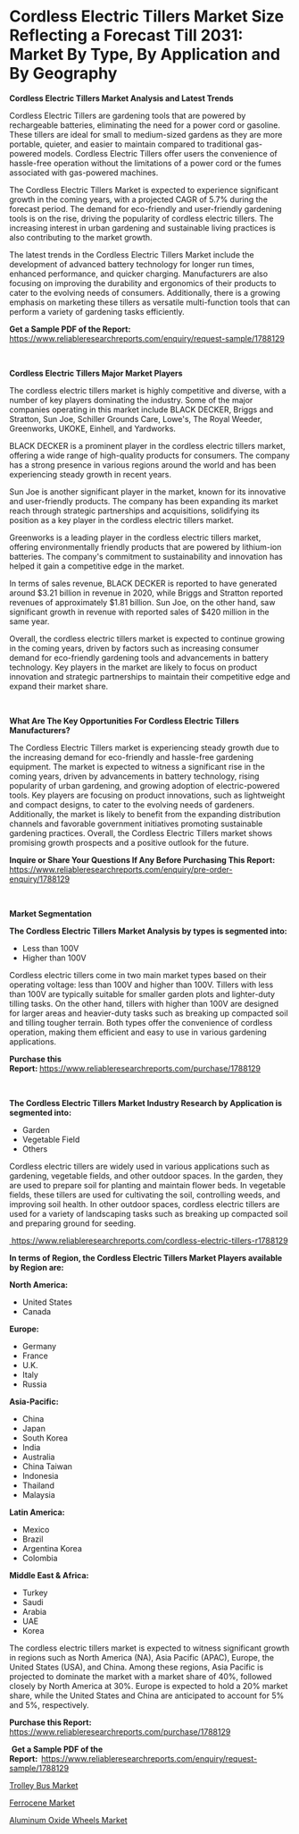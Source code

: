 <p><h1>Cordless Electric Tillers Market Size Reflecting a Forecast Till 2031: Market By Type, By Application and By Geography</h1></p><p><strong>Cordless Electric Tillers Market Analysis and Latest Trends</strong></p>
<p><p>Cordless Electric Tillers are gardening tools that are powered by rechargeable batteries, eliminating the need for a power cord or gasoline. These tillers are ideal for small to medium-sized gardens as they are more portable, quieter, and easier to maintain compared to traditional gas-powered models. Cordless Electric Tillers offer users the convenience of hassle-free operation without the limitations of a power cord or the fumes associated with gas-powered machines.</p><p>The Cordless Electric Tillers Market is expected to experience significant growth in the coming years, with a projected CAGR of 5.7% during the forecast period. The demand for eco-friendly and user-friendly gardening tools is on the rise, driving the popularity of cordless electric tillers. The increasing interest in urban gardening and sustainable living practices is also contributing to the market growth.</p><p>The latest trends in the Cordless Electric Tillers Market include the development of advanced battery technology for longer run times, enhanced performance, and quicker charging. Manufacturers are also focusing on improving the durability and ergonomics of their products to cater to the evolving needs of consumers. Additionally, there is a growing emphasis on marketing these tillers as versatile multi-function tools that can perform a variety of gardening tasks efficiently.</p></p>
<p><strong>Get a Sample PDF of the Report:&nbsp;</strong> <a href="https://www.reliableresearchreports.com/enquiry/request-sample/1788129">https://www.reliableresearchreports.com/enquiry/request-sample/1788129</a></p>
<p>&nbsp;</p>
<p><strong>Cordless Electric Tillers Major Market Players</strong></p>
<p><p>The cordless electric tillers market is highly competitive and diverse, with a number of key players dominating the industry. Some of the major companies operating in this market include BLACK DECKER, Briggs and Stratton, Sun Joe, Schiller Grounds Care, Lowe's, The Royal Weeder, Greenworks, UKOKE, Einhell, and Yardworks.</p><p>BLACK DECKER is a prominent player in the cordless electric tillers market, offering a wide range of high-quality products for consumers. The company has a strong presence in various regions around the world and has been experiencing steady growth in recent years.</p><p>Sun Joe is another significant player in the market, known for its innovative and user-friendly products. The company has been expanding its market reach through strategic partnerships and acquisitions, solidifying its position as a key player in the cordless electric tillers market.</p><p>Greenworks is a leading player in the cordless electric tillers market, offering environmentally friendly products that are powered by lithium-ion batteries. The company's commitment to sustainability and innovation has helped it gain a competitive edge in the market.</p><p>In terms of sales revenue, BLACK DECKER is reported to have generated around $3.21 billion in revenue in 2020, while Briggs and Stratton reported revenues of approximately $1.81 billion. Sun Joe, on the other hand, saw significant growth in revenue with reported sales of $420 million in the same year.</p><p>Overall, the cordless electric tillers market is expected to continue growing in the coming years, driven by factors such as increasing consumer demand for eco-friendly gardening tools and advancements in battery technology. Key players in the market are likely to focus on product innovation and strategic partnerships to maintain their competitive edge and expand their market share.</p></p>
<p>&nbsp;</p>
<p><strong>What Are The Key Opportunities For Cordless Electric Tillers Manufacturers?</strong></p>
<p><p>The Cordless Electric Tillers market is experiencing steady growth due to the increasing demand for eco-friendly and hassle-free gardening equipment. The market is expected to witness a significant rise in the coming years, driven by advancements in battery technology, rising popularity of urban gardening, and growing adoption of electric-powered tools. Key players are focusing on product innovations, such as lightweight and compact designs, to cater to the evolving needs of gardeners. Additionally, the market is likely to benefit from the expanding distribution channels and favorable government initiatives promoting sustainable gardening practices. Overall, the Cordless Electric Tillers market shows promising growth prospects and a positive outlook for the future.</p></p>
<p><strong>Inquire or Share Your Questions If Any Before Purchasing This Report:</strong> <a href="https://www.reliableresearchreports.com/enquiry/pre-order-enquiry/1788129">https://www.reliableresearchreports.com/enquiry/pre-order-enquiry/1788129</a></p>
<p>&nbsp;</p>
<p><strong>Market Segmentation</strong></p>
<p><strong>The Cordless Electric Tillers Market Analysis by types is segmented into:</strong></p>
<p><ul><li>Less than 100V</li><li>Higher than 100V</li></ul></p>
<p><p>Cordless electric tillers come in two main market types based on their operating voltage: less than 100V and higher than 100V. Tillers with less than 100V are typically suitable for smaller garden plots and lighter-duty tilling tasks. On the other hand, tillers with higher than 100V are designed for larger areas and heavier-duty tasks such as breaking up compacted soil and tilling tougher terrain. Both types offer the convenience of cordless operation, making them efficient and easy to use in various gardening applications.</p></p>
<p><strong>Purchase this Report:&nbsp;</strong><a href="https://www.reliableresearchreports.com/purchase/1788129">https://www.reliableresearchreports.com/purchase/1788129</a></p>
<p>&nbsp;</p>
<p><strong>The Cordless Electric Tillers Market Industry Research by Application is segmented into:</strong></p>
<p><ul><li>Garden</li><li>Vegetable Field</li><li>Others</li></ul></p>
<p><p>Cordless electric tillers are widely used in various applications such as gardening, vegetable fields, and other outdoor spaces. In the garden, they are used to prepare soil for planting and maintain flower beds. In vegetable fields, these tillers are used for cultivating the soil, controlling weeds, and improving soil health. In other outdoor spaces, cordless electric tillers are used for a variety of landscaping tasks such as breaking up compacted soil and preparing ground for seeding.</p></p>
<p><a href="https://www.reliableresearchreports.com/cordless-electric-tillers-r1788129">&nbsp;https://www.reliableresearchreports.com/cordless-electric-tillers-r1788129</a></p>
<p><strong>In terms of Region, the Cordless Electric Tillers Market Players available by Region are:</strong></p>
<p>
    <p> <strong> North America: </strong>
        <ul>
            <li>United States</li>
            <li>Canada</li>
        </ul>
        </p> 
    <p> <strong> Europe: </strong>
        <ul>
            <li>Germany</li>
            <li>France</li>
            <li>U.K.</li>
            <li>Italy</li>
            <li>Russia</li>
        </ul>
        </p> 
    <p> <strong> Asia-Pacific: </strong>
        <ul>
            <li>China</li>
            <li>Japan</li>
            <li>South Korea</li>
            <li>India</li>
            <li>Australia</li>
            <li>China Taiwan</li>
            <li>Indonesia</li>
            <li>Thailand</li>
            <li>Malaysia</li>
        </ul>
        </p> 
    <p> <strong> Latin America: </strong>
        <ul>
            <li>Mexico</li>
            <li>Brazil</li>
            <li>Argentina Korea</li>
            <li>Colombia</li>
        </ul>
        </p> 
    <p> <strong> Middle East & Africa: </strong>
        <ul>
            <li>Turkey</li>
            <li>Saudi</li>
            <li>Arabia</li>
            <li>UAE</li>
            <li>Korea</li>
        </ul>
    </p>
    </p>
<p><p>The cordless electric tillers market is expected to witness significant growth in regions such as North America (NA), Asia Pacific (APAC), Europe, the United States (USA), and China. Among these regions, Asia Pacific is projected to dominate the market with a market share of 40%, followed closely by North America at 30%. Europe is expected to hold a 20% market share, while the United States and China are anticipated to account for 5% and 5%, respectively.</p></p>
<p><strong>Purchase this Report: </strong><a href="https://www.reliableresearchreports.com/purchase/1788129">https://www.reliableresearchreports.com/purchase/1788129</a></p>
<p>&nbsp;<strong>Get a Sample PDF of the Report:&nbsp;&nbsp;</strong><a href="https://www.reliableresearchreports.com/enquiry/request-sample/1788129">https://www.reliableresearchreports.com/enquiry/request-sample/1788129</a></p>
<p><strong></strong></p>
<p><p><a href="https://www.linkedin.com/pulse/trolley-bus-market-analysis-examines-its-scope-growth-opportunities-dxtle?trackingId=NTHlTy%2F45%2B44zEqeSG99lQ%3D%3D">Trolley Bus Market</a></p><p><a href="https://www.linkedin.com/pulse/ferrocene-market-research-report-provides-thorough-industry-0jkse?trackingId=ACwz%2FkHXLMk%2FvptrrmikqA%3D%3D">Ferrocene Market</a></p><p><a href="https://www.linkedin.com/pulse/aluminum-oxide-wheels-market-analysis-size-global-industry-overview-r36fe?trackingId=uZWkkfNeMGD1EoQ7W9a7%2Bg%3D%3D">Aluminum Oxide Wheels Market</a></p></p>